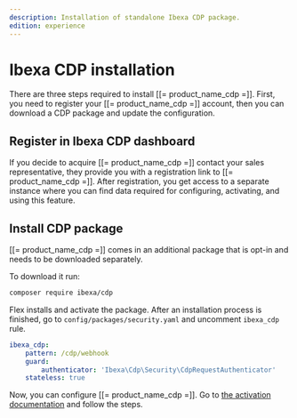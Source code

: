 ```yaml
---
description: Installation of standalone Ibexa CDP package.
edition: experience
---
```


# Ibexa CDP installation

There are three steps required to install [[= product_name_cdp =]].
First, you need to register your [[= product_name_cdp =]] account, then you can download a CDP package and update the configuration.

## Register in Ibexa CDP dashboard

If you decide to acquire [[= product_name_cdp =]] contact your sales representative, they provide you with a registration link to [[= product_name_cdp =]].
After registration, you get access to a separate instance where you can find data required for configuring, activating, and using this feature.

## Install CDP package

[[= product_name_cdp =]] comes in an additional package that is opt-in and needs to be downloaded separately.

To download it run:

```bash
composer require ibexa/cdp
```

Flex installs and activate the package.
After an installation process is finished, go to `config/packages/security.yaml` and uncomment `ibexa_cdp` rule.

```yaml
ibexa_cdp:
    pattern: /cdp/webhook
    guard:
        authenticator: 'Ibexa\Cdp\Security\CdpRequestAuthenticator'
    stateless: true
```

Now, you can configure [[= product_name_cdp =]].
Go to [the activation documentation](cdp_activation.md) and follow the steps.
